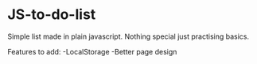 # JS-to-do-list
Simple list made in plain javascript. Nothing special just practising basics.

Features to add:
-LocalStorage
-Better page design
